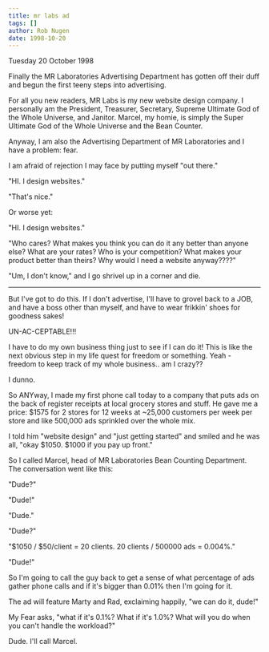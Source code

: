 ```yaml
---
title: mr labs ad
tags: []
author: Rob Nugen
date: 1998-10-20
---
```


<title>MR Laboratories advertising department gets busy</title>

<p class=date>Tuesday 20 October 1998</p>

<p>Finally the MR Laboratories Advertising Department has gotten off their duff and begun the first teeny steps into advertising.

<p>For all you new readers, MR Labs is my new website design company. I personally am the President, Treasurer, Secretary, Supreme Ultimate God of the Whole Universe, and Janitor. Marcel, my homie, is simply the Super Ultimate God of the Whole Universe and the Bean Counter.

<p>Anyway, I am also the Advertising Department of MR Laboratories and I have a problem: fear.

<p>I am afraid of rejection I may face by putting myself "out there."

<p>"HI. I design websites."

<p>"That's nice."

<p>Or worse yet:

<p>"HI. I design websites."

<p>"Who cares? What makes you think you can do it any better than anyone else? What are your rates? Who is your competition? What makes your product better than theirs? Why would I need a website anyway????"

<p>"Um, I don't know," and I go shrivel up in a corner and die.

<p><hr>

<p>But I've got to do this. If I don't advertise, I'll have to grovel back to a JOB, and have a boss other than myself, and have to wear frikkin' shoes for goodness sakes!   

<p>UN-AC-CEPTABLE!!!

<p>I have to do my own business thing just to see if I can do it!  This is like the next obvious step in my life quest for freedom or something. Yeah - freedom to keep track of my whole business.. am I crazy?? 

<p>I dunno.

<p>So ANYway, I made my first phone call today to a company that puts ads on the back of register receipts at local grocery stores and stuff. He gave me a price: $1575 for 2 stores for 12 weeks at ~25,000 customers per week per store and like 500,000 ads sprinkled over the whole mix.

<p>I told him "website design" and "just getting started" and smiled and he was all, "okay $1050. $1000 if you pay up front."

<p>So I called Marcel, head of MR Laboratories Bean Counting Department. The conversation went like this:

<p>"Dude?"

<p>"Dude!"

<p>"Dude."

<p>"Dude?"

<p>"$1050 / $50/client = 20 clients.  20 clients / 500000 ads = 0.004%."

<p>"Dude!"

<p>So I'm going to call the guy back to get a sense of what percentage of ads gather phone calls and if it's bigger than 0.01% then I'm going for it.

<p>The ad will feature Marty and Rad, exclaiming happily, "we can do it, dude!"

<p>My Fear asks, "what if it's 0.1%? What if it's 1.0%? What will you do when you can't handle the workload?"

<p>Dude. I'll call Marcel.
</p>
